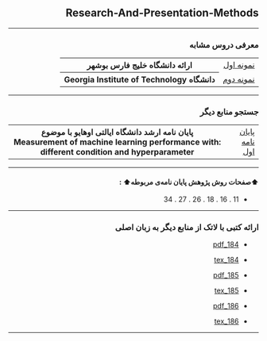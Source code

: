 <div dir="rtl">


## Research-And-Presentation-Methods

    
-----------------------
### معرفی دروس مشابه
 
 <table style="width:100%">
  <tr>
    <td><a href="http://smbidoki.ir/crsdetail.php?crsid=41">نمونه اول</a></td>
    <th>ارائه دانشگاه خلیج فارس بوشهر</th>
    </tr>
      <tr>
    <td><a href="https://libguides.gatech.edu/c.php?g=944744&p=6810453">نمونه دوم</a></td>
        <th style="backgrand-color:red" >دانشگاه Georgia Institute of Technology</th>
    </tr>
  </table>
    
-----------------------
### جستجو منابع دیگر
<table style="width:100%">
  <tr>
    <td><a href="https://github.com/ftemeh021/PNU_3991_AR/blob/main/Research-And-Presentation-Methods/Measurement%20of%20machine%20learning%20performance%20with%20different%20condition%20and%20hyperparameter.pdf">پایان نامه اول</a></td>
    <th>پایان نامه ارشد دانشگاه ایالتی اوهایو با موضوع :Measurement of machine learning performance with different condition and hyperparameter</th>
    </tr>
      <tr>
    
  </table>
 
------------------

#### ⬆️صفحات روش پژوهش پایان نامه‌ی مربوطه⬆️ :

- 11 . 16 . 18 . 26 . 27 . 34

------------------


### ارائه کتبی با لاتک از منابع دیگر به زبان اصلی

- [184_pdf](https://s17.picofile.com/file/8416489634/184_1.pdf.html)

- [184_tex](https://s16.picofile.com/file/8416489784/184_1.tex.html)

- [185_pdf](https://s16.picofile.com/file/8416489918/185_1.pdf.html)

- [185_tex](https://s16.picofile.com/file/8416490026/185_1.tex.html)

- [186_pdf](https://s16.picofile.com/file/8416490100/186_1.pdf.html)

- [186_tex](https://s16.picofile.com/file/8416490176/186_1.tex.html)

--------------
